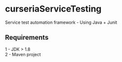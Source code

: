 # curseriaServiceTesting
Service test automation framework - Using Java + Junit

## Requirements  
1 - JDK > 1.8  
2 - Maven project  